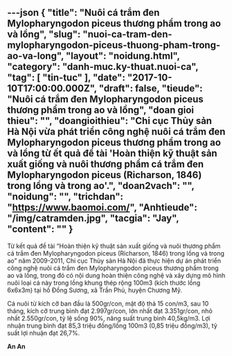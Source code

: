 ---json
{
    "title": "Nuôi cá trắm đen Mylopharyngodon piceus thương phẩm trong ao và lồng",
    "slug": "nuoi-ca-tram-den-mylopharyngodon-piceus-thuong-pham-trong-ao-va-long",
    "layout": "noidung.html",
    "category": "danh-muc.ky-thuat.nuoi-ca",
    "tag": [
        "tin-tuc"
    ],
    "date": "2017-10-10T17:00:00.000Z",
    "draft": false,
    "tieude": "Nuôi cá trắm đen Mylopharyngodon piceus thương phẩm trong ao và lồng",
    "doan gioi thieu": "",
    "doangioithieu": "Chi cục Thủy sản Hà Nội vừa phát triển công nghệ nuôi cá trắm đen Mylopharyngodon piceus thương phẩm trong ao và lồng từ ết quả đề tài 'Hoàn thiện kỹ thuật sản xuất giống và nuôi thương phẩm cá trắm đen Mylopharyngodon piceus (Richarson, 1846) trong lồng và trong ao'.",
    "doan2vach": "",
    "noidung": "",
    "trichdan": "https://www.baomoi.com/",
    "Anhtieude": "/img/catramden.jpg",
    "tacgia": "Jay",
    "__content__": ""
}
---
<p><span style="font-size:14px">Từ kết quả đề t&agrave;i &ldquo;Ho&agrave;n thiện kỹ thuật sản xuất giống v&agrave; nu&ocirc;i thương phẩm c&aacute; trắm đen Mylopharyngodon piceus (Richarson, 1846) trong lồng v&agrave; trong ao&rdquo; năm 2009-2011, Chi cục Thủy sản H&agrave; Nội đ&atilde; thực hiện dự &aacute;n ph&aacute;t triển c&ocirc;ng nghệ nu&ocirc;i c&aacute; trắm đen Mylopharyngodon piceus thương phẩm trong ao v&agrave; lồng, trong đ&oacute; c&oacute; nội dung ho&agrave;n thiện c&ocirc;ng nghệ v&agrave; x&acirc;y dựng m&ocirc; h&igrave;nh nu&ocirc;i loại c&aacute; n&agrave;y trong lồng khung th&eacute;p rộng 100m3 (k&iacute;ch thước lồng 6x6x3m) tại&nbsp;hồ Đồng Sương, x&atilde; Trần Ph&uacute;, huyện Chương Mỹ.</span></p>

<p><span style="font-size:14px">C&aacute; nu&ocirc;i từ k&iacute;ch cỡ ban đầu l&agrave; 500gr/con, mật độ thả 15 con/m3, sau 10 th&aacute;ng, k&iacute;ch cỡ trung b&igrave;nh đạt 2.997gr/con, lớn nhất đạt 3.351gr/con, nhỏ nhất 2.550gr/con, tỷ lệ sống 90%, năng suất trung b&igrave;nh 40,5kg/m3. Lợi nhuận trung b&igrave;nh đạt 85,3 triệu đồng/lồng 100m3 (0,85 triệu đồng/m3), tỷ suất lợi nhuận đạt 26,7%.</span></p>

<p><span style="font-size:14px"><strong><strong>An An</strong></strong></span></p>
